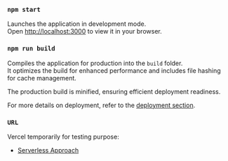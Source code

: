 ### `npm start`

Launches the application in development mode.\
Open [http://localhost:3000](http://localhost:3000) to view it in your browser.

### `npm run build`

Compiles the application for production into the `build` folder.\
It optimizes the build for enhanced performance and includes file hashing for cache management.

The production build is minified, ensuring efficient deployment readiness.

For more details on deployment, refer to the [deployment section](https://facebook.github.io/create-react-app/docs/deployment).

### `URL`

Vercel temporarily for testing purpose:
- [Serverless Approach](https://serverless-json-test.vercel.app/)
